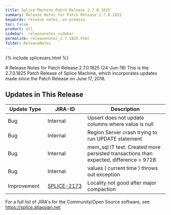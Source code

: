 ```yaml
---
title: Splice Machine Patch Release 2.7.0.1825
summary: Release Notes for Patch Release 2.7.0.1825
keywords: release notes, on-premise
toc: false
product: all
sidebar:  releasenotes_sidebar
permalink: releasenotes_2.7.1825.html
folder: ReleaseNotes
---
```

{% include splicevars.html %}
<section>
<div class="TopicContent" data-swiftype-index="true" markdown="1">
# Release Notes for Patch Release 2.7.0.1825 (24-Jun-18)
This is the 2.7.0.1825 Patch Release of Splice Machine, which incorporates updates made since the Patch Release on June 17, 2018.

## Updates in This Release
<table>
    <col width="125px" />
    <col width="125px" />
    <col />
    <thead>
        <tr>
            <th>Update Type</th>
            <th>JIRA-ID</th>
            <th>Description</th>
        </tr>
     </thead>
     <tbody>
        <tr>
            <td>Bug</td>
            <td>Internal</td>
            <td>Upsert does not update columns where value is null</td>
        </tr>
        <tr>
            <td>Bug</td>
            <td>Internal</td>
            <td>Region Server crash trying to run UPDATE statement</td>
        </tr>
        <tr>
            <td>Bug</td>
            <td>Internal</td>
            <td>mem_sql IT test: Created more persisted transactions than expected, difference = 9728</td>
        </tr>
        <tr>
            <td>Bug</td>
            <td>Internal</td>
            <td>values ( current time ) throws out exception </td>
        </tr>
        <tr>
            <td>Improvement</td>
            <td><a href="https://splice.atlassian.net/browse/SPLICE-2173" target="_blank">SPLICE-2173</a></td>
            <td>Locality not good after major compaction</td>
        </tr>
    </tbody>
</table>

For a full list of JIRA's for the Community/Open Source software, see <https://splice.atlassian.net>

</div>
</section>
